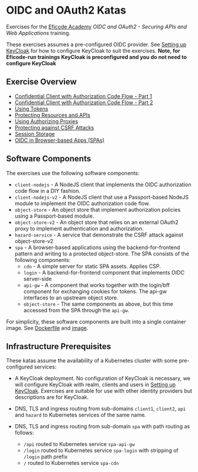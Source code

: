 # OIDC and OAuth2 Katas

Exercises for the [Eficode Academy](https://www.eficode.com/academy)
*OIDC and OAuth2 - Securing APIs and Web Applications* training.

These exercises assumes a pre-configured OIDC provider. See [Setting up KeyCloak](setting-up-keycloak.md) for how to configure KeyCloak to suit the exercises. **Note, for Eficode-run trainings KeyCloak is preconfigured and you do not need to configure KeyCloak**

## Exercise Overview

- [Confidential Client with Authorization Code Flow - Part 1](confidential-client-auth-code-flow.md)
- [Confidential Client with Authorization Code Flow - Part 2](confidential-client-auth-code-flow2.md)
- [Using Tokens](using-tokens.md)
- [Protecting Resources and APIs](protecting-apis.md)
- [Using Authorizing Proxies](authorizing-proxy.md)
- [Protecting against CSRF Attacks](csrf-attacks.md)
- [Session Storage](session-storage.md)
- [OIDC in Browser-based Apps (SPAs)](oidc-in-spas.md)

## Software Components

The exercises use the following software components:

- `client-nodejs` - A NodeJS client that implements the OIDC authorization code flow in a DIY fashion.
- `client-nodejs-v2` - A NodeJS client that use a Passport-based NodeJS module to implement the OIDC authorization code flow.
- `object-store` - An object store that implement authorization policies using a Passport-based module.
- `object-store-v2` - An object store that relies on an external OAuth2 proxy to implement authentication and authorization.
- `hazard-service` - A service that demonstrate the CSRF attack against object-store-v2
- `spa` - A browser-based applications using the backend-for-frontend pattern and writing to a protected object-store. The SPA consists of the following components:
  * `cdn` - A simple server for static SPA assets. Applies CSP.
  * `login` - A backend-for-frontend component that implements OIDC server-side
  * `api-gw` - A component that works together with the login/bff component for exchanging cookies for tokens. The api-gw interfaces to an upstream object store.
  * `object-store` - The same components as above, but this time accessed from the SPA through the `api-gw`.

For simplicity, these software components are built into a single
container image. See [Dockerfile](ci/Dockerfile) and
[image](https://hub.docker.com/repository/docker/praqma/oidc-oauth2-katas-client).

## Infrastructure Prerequisites

These katas assume the availability of a Kubernetes cluster with some pre-configured services:

- A KeyCloak deployment. No configuration of KeyCloak is necessary, we
  will configure KeyCloak with realm, clients and users in [Setting up
  KeyCloak](setting-up-keycloak.md). Exercises are suitable for use
  with other identity providers but descriptions are for KeyCloak.

- DNS, TLS and ingress routing from sub-domains `client1`, `client2`,
  `api` and `hazard` to Kubernetes services of the same name.

- DNS, TLS and ingress routing from sub-domain `spa` with path routing as follows:

   * `/api` routed to Kubernetes service `spa-api-gw`
   * `/login` routed to Kubernetes service `spa-login` with stripping of `/login` path prefix
   * `/` routed to Kubernetes service `spa-cdn`

